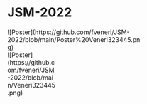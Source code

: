 # JSM-2022 

<div style="width: 60%; height: 60%">
![Poster](https://github.com/fveneri/JSM-2022/blob/main/Poster%20Veneri323445.png)
<div style="width: 60%; height: 60%">

 <div style="width: 60%; height: 60%">
![Poster](https://github.com/fveneri/JSM-2022/blob/main/Veneri323445.png)
<div style="width: 60%; height: 60%">

